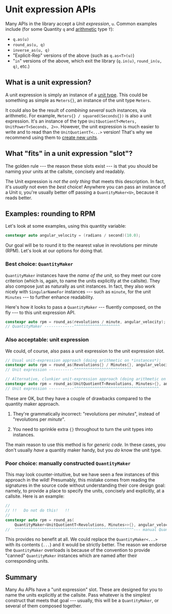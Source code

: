 # Unit expression APIs

Many APIs in the library accept a _Unit expression_, `u`.  Common examples include (for some
Quantity `q` and [arithmetic](https://en.cppreference.com/w/cpp/types/is_arithmetic) type `T`):

- `q.as(u)`
- `round_as(u, q)`
- `inverse_as(u, q)`
- "Explicit-Rep" versions of the above (such as `q.as<T>(u)`)
- "`in`" versions of the above, which exit the library (`q.in(u)`, `round_in(u, q)`, etc.)

## What is a unit expression?

A unit expression is simply an instance of a [unit type](../../reference/unit.md).  This could be
something as simple as `Meters{}`, an instance of the unit type `Meters`.

It could also be the result of _combining several_ such instances, via arithmetic.  For example,
`Meters{} / squared(Seconds{})` is also a unit expression.  It's an instance of the type
`UnitQuotientT<Meters, UnitPowerT<Seconds, 2>>`.  However, the unit expression is much easier to
write and to read than the `UnitQuotientT<...>` version!  That's why we recommend using them to
[create new units](../../howto/new-units.md).

## What "fits" in a unit expression "slot"?

The golden rule --- the reason these slots exist --- is that you should be naming your units at the
callsite, concisely and readably.

The Unit expression is _not the only thing_ that meets this description.  In fact, it's _usually_
not even the _best_ choice!  Anywhere you can pass an instance of a Unit `U`, you're usually better
off passing a `QuantityMaker<U>`, because it reads better.

## Examples: rounding to RPM

Let's look at some examples, using this quantity variable:

```cpp
constexpr auto angular_velocity = (radians / second)(10.0);
```

Our goal will be to round it to the nearest value in revolutions per minute (RPM).  Let's look at
our options for doing that.

### Best choice: `QuantityMaker`

`QuantityMaker` instances have the _name of the unit_, so they meet our core criterion (which is,
again, to name the units explicitly at the callsite).  They also compose just as naturally as unit
instances.  In fact, they also work nicely with `SingularNameFor` instances --- such as `minute`,
for the unit `Minutes` --- to further enhance readability.

Here's how it looks to pass a `QuantityMaker` --- fluently composed, on the fly --- to this unit
expression API.

```cpp
constexpr auto rpm = round_as(revolutions / minute, angular_velocity);
// QuantityMaker -------------^^^^^^^^^^^^^^^^^^^^
```

### Also acceptable: unit expression

We could, of course, also pass a unit expression to the unit expression slot.

```cpp
// Usual unit-expression approach (doing arithmetic on *instances*):
constexpr auto rpm = round_as(Revolutions{} / Minutes{}, angular_velocity);
// Unit expression -----------^^^^^^^^^^^^^^^^^^^^^^^^^

// Alternative, clunkier unit-expression approach (doing arithmetic on *types*):
constexpr auto rpm = round_as(UnitQuotientT<Revolutions, Minutes>{}, angular_velocity);
// Unit expression -----------^^^^^^^^^^^^^^^^^^^^^^^^^^^^^^^^^^^^^
```

These are OK, but they have a couple of drawbacks compared to the quantity maker approach.

1. They're grammatically incorrect: "revolutions per _minutes_", instead of "revolutions per
   _minute_".

2. You need to sprinkle extra `{}` throughout to turn the unit types into instances.

The main reason to use this method is for _generic code_.  In these cases, you don't usually _have_
a quantity maker handy, but you _do_ know the unit type.

### Poor choice: manually constructed `QuantityMaker`

This may look counter-intuitive, but we have seen a few instances of this approach in the wild!
Presumably, this mistake comes from reading the signatures in the source code without understanding
their core design goal: namely, to provide a place to specify the units, concisely and explicitly,
at a callsite.  Here is an example:

```cpp
//
// !!   Do not do this!   !!
//
constexpr auto rpm = round_as(
    QuantityMaker<UnitQuotientT<Revolutions, Minutes>>{}, angular_velocity);
//  ^^^^^^^^^^^^^^^^^^^^^^^^^^^^^^^^^^^^^^^^^^^^^^^^^^^^--- manual QuantityMaker instance
```

This provides no benefit at all.  We could replace the `QuantityMaker<...>` with its contents
(`...`) and it would be strictly better.  The reason we endorse the `QuantityMaker` overloads is
because of the convention to provide "canned" `QuantityMaker` instances which are named after their
corresponding units.

## Summary

Many Au APIs have a "unit expression" slot.  These are designed for you to name the units explicitly
at the callsite.  Pass whatever is the simplest construct that meets that goal --- usually, this
will be a `QuantityMaker`, or several of them composed together.
